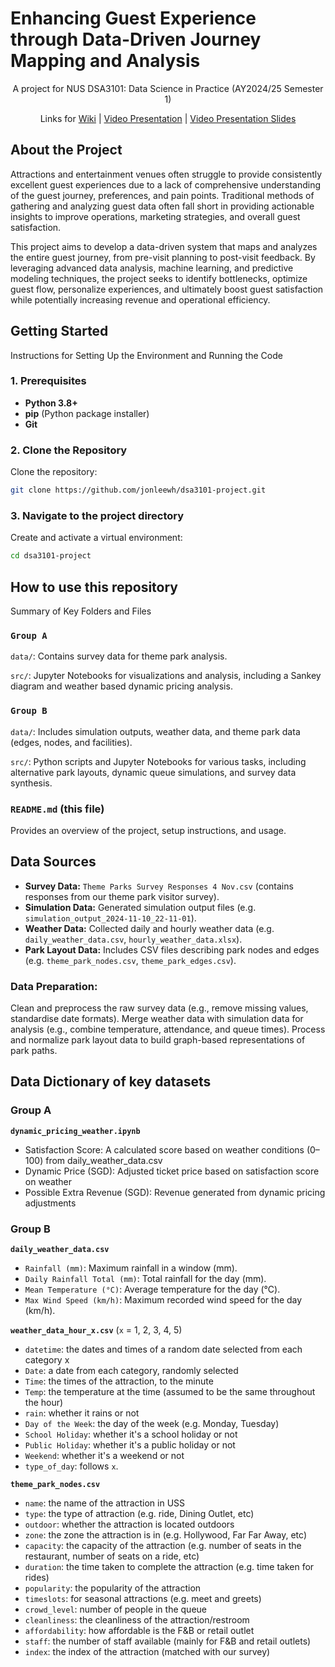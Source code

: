 # Enhancing Guest Experience through Data-Driven Journey Mapping and Analysis

<p style="text-align:center;">A project for NUS DSA3101: Data Science in Practice (AY2024/25 Semester 1)</p>

<p style="text-align:center;"> Links for <a href="https://github.com/jonleewh/dsa3101-project/wiki">Wiki</a> | <a href="https://drive.google.com/file/d/1QV9PJHPw-stN7Pmp9BVfXapTJ1KUpGPL/view?usp=sharing">Video Presentation</a> | <a href="https://docs.google.com/presentation/d/1urI6WNKLM9l0d_93LzmhSDVLFZ0NExVDGPfZtjjuqN0/edit?usp=sharing">Video Presentation Slides</a> </p>

## About the Project

Attractions and entertainment venues often struggle to provide consistently excellent guest experiences due to a lack of comprehensive understanding of the guest journey, preferences, and pain points. Traditional methods of gathering and analyzing guest data often fall short in providing actionable insights to improve operations, marketing strategies, and overall guest satisfaction.

This project aims to develop a data-driven system that maps and analyzes the entire guest journey, from pre-visit planning to post-visit feedback. By leveraging advanced data analysis, machine learning, and predictive modeling techniques, the project seeks to identify bottlenecks, optimize guest flow, personalize experiences, and ultimately boost guest satisfaction while potentially increasing revenue and operational efficiency.

## Getting Started
Instructions for Setting Up the Environment and Running the Code
### 1. Prerequisites
- **Python 3.8+**
- **pip** (Python package installer)
- **Git**

### 2. Clone the Repository
Clone the repository:
```bash
git clone https://github.com/jonleewh/dsa3101-project.git
```

### 3. Navigate to the project directory
Create and activate a virtual environment:
```bash
cd dsa3101-project
```

## How to use this repository
Summary of Key Folders and Files
### `Group A`
`data/`: Contains survey data for theme park analysis.

`src/`: Jupyter Notebooks for visualizations and analysis, including a Sankey diagram and weather based dynamic pricing analysis.

### `Group B`
`data/`: Includes simulation outputs, weather data, and theme park data (edges, nodes, and facilities).

`src/`: Python scripts and Jupyter Notebooks for various tasks, including alternative park layouts, dynamic queue simulations, and survey data synthesis.


### `README.md` (this file)
Provides an overview of the project, setup instructions, and usage.

## Data Sources
* **Survey Data:** `Theme Parks Survey Responses 4 Nov.csv` (contains responses from our theme park visitor survey).
* **Simulation Data:** Generated simulation output files (e.g. `simulation_output_2024-11-10_22-11-01`).
* **Weather Data:** Collected daily and hourly weather data (e.g. `daily_weather_data.csv`, `hourly_weather_data.xlsx`).
* **Park Layout Data:** Includes CSV files describing park nodes and edges (e.g. `theme_park_nodes.csv`, `theme_park_edges.csv`).

### Data Preparation:
Clean and preprocess the raw survey data (e.g., remove missing values, standardise date formats).
Merge weather data with simulation data for analysis (e.g., combine temperature, attendance, and queue times).
Process and normalize park layout data to build graph-based representations of park paths.

## Data Dictionary of key datasets
### Group A
  
**`dynamic_pricing_weather.ipynb`**
* Satisfaction Score: A calculated score based on weather conditions (0–100) from daily_weather_data.csv
* Dynamic Price (SGD): Adjusted ticket price based on satisfaction score on weather
* Possible Extra Revenue (SGD): Revenue generated from dynamic pricing adjustments

### Group B

**`daily_weather_data.csv`**
* `Rainfall (mm)`: Maximum rainfall in a window (mm).
* `Daily Rainfall Total (mm)`: Total rainfall for the day (mm).
* `Mean Temperature (°C)`: Average temperature for the day (°C).
* `Max Wind Speed (km/h)`: Maximum recorded wind speed for the day (km/h).

**`weather_data_hour_x.csv`** (`x` = 1, 2, 3, 4, 5)
* `datetime`: the dates and times of a random date selected from each category x
* `Date`: a date from each category, randomly selected
* `Time`: the times of the attraction, to the minute
* `Temp`: the temperature at the time (assumed to be the same throughout the hour)
* `rain`: whether it rains or not
* `Day of the Week`: the day of the week (e.g. Monday, Tuesday)
* `School Holiday`: whether it's a school holiday or not
* `Public Holiday`: whether it's a public holiday or not
* `Weekend`: whether it's a weekend or not
* `type_of_day`: follows `x`.

**`theme_park_nodes.csv`**
* `name`: the name of the attraction in USS
* `type`: the type of attraction (e.g. ride, Dining Outlet, etc)
* `outdoor`: whether the attraction is located outdoors
* `zone`: the zone the attraction is in (e.g. Hollywood, Far Far Away, etc)
* `capacity`: the capacity of the attraction (e.g. number of seats in the restaurant, number of seats on a ride, etc)
* `duration`: the time taken to complete the attraction (e.g. time taken for rides)
* `popularity`: the popularity of the attraction
* `timeslots`: for seasonal attractions (e.g. meet and greets)
* `crowd_level`: number of people in the queue
* `cleanliness`: the cleanliness of the attraction/restroom
* `affordability`: how affordable is the F&B or retail outlet
* `staff`: the number of staff available (mainly for F&B and retail outlets)
* `index`: the index of the attraction (matched with our survey)
